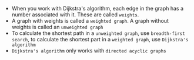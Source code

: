 - When you work with Dijkstra's algorithm, each edge in the graph has a number associated with it. These are called `weights`.
- A graph with weights is called a `weighted graph`. A graph without weights is called an `unweighted graph`
- To calculate the shortest path in a `unweighted graph`, use `breadth-first search`, to calculate the shortest part in a `weighted graph`, use `Dijkstra's algorithm`
- `Dijkstra's algorithm` only works with `directed acyclic graphs`
